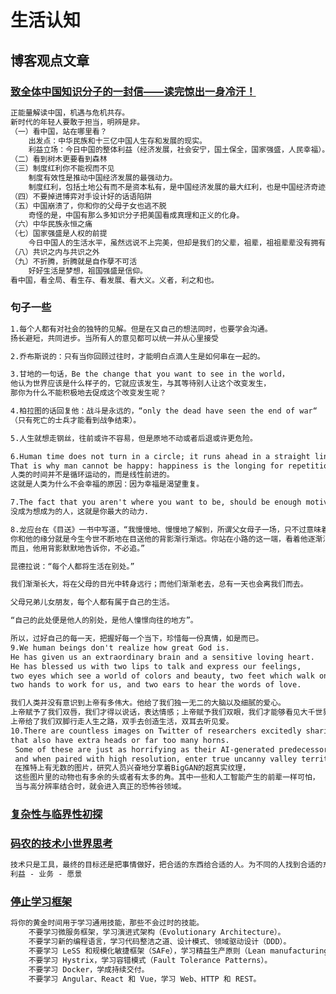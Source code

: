# 生活认知
## 博客观点文章
### [致全体中国知识分子的一封信——读完惊出一身冷汗！](https://mp.weixin.qq.com/s?__biz=MzU1NjI0ODkxNw==&mid=2247492272&idx=3&sn=0128923abde8cb39ad4cb13c22db2e37&chksm=fbc5588accb2d19c09e41338036747696a49c59b8fd461fcf2377e60e5f00491e23a73157242&mpshare=1&scene=23&srcid=&sharer_sharetime=1588725152260&sharer_shareid=d812adcc01829f0f7f8fb06aea118511#rd)
```markdown
正能量解读中国，机遇与危机共存。
新时代的年轻人要敢于担当，明辨是非。
（一）看中国，站在哪里看？
    出发点：中华民族和十三亿中国人生存和发展的现实。
    利益立场：今日中国的整体利益（经济发展，社会安宁，国土保全，国家强盛，人民幸福）。
（二）看到树木更要看到森林
（三）制度红利你不能视而不见  
    制度有效性是推动中国经济发展的最强动力。
    制度红利，包括土地公有而不是资本私有，是中国经济发展的最大红利，也是中国经济奇迹的唯一答案
（四）不要掉进博弈对手设计好的话语陷阱
（五）中国崩溃了，你和你的父母子女也逃不脱
    奇怪的是，中国有那么多知识分子把美国看成真理和正义的化身。
（六）中华民族永恒之痛
（七）国家强盛是人权的前提
    今日中国人的生活水平，虽然远说不上完美，但却是我们的父辈，祖辈，祖祖辈辈没有拥有过的。
（八）共识之内与共识之外
（九）不折腾，折腾就是自作孽不可活
    好好生活是梦想，祖国强盛是信仰。
看中国，看全局、看生存、看发展、看大义。义者，利之和也。
```
### 句子一些
```markdown
1.每个人都有对社会的独特的见解。但是在又自己的想法同时，也要学会沟通。
扬长避短，共同进步。当所有人的意见都可以统一并从心里接受

2.乔布斯说的：只有当你回顾过往时，才能明白点滴人生是如何串在一起的。

3.甘地的一句话，Be the change that you want to see in the world，
他认为世界应该是什么样子的，它就应该发生，与其等待别人让这个改变发生，
那你为什么不能积极地去促成这个改变发生呢？

4.柏拉图的话回复他：战斗是永远的，“only the dead have seen the end of war“
（只有死亡的士兵才能看到战争结束）。

5.人生就想走钢丝，往前或许不容易，但是原地不动或者后退或许更危险。

6.Human time does not turn in a circle; it runs ahead in a straight line. 
That is why man cannot be happy: happiness is the longing for repetition.
人类的时间并不是循环运动的，而是线性前进的。
这就是人类为什么不会幸福的原因：因为幸福是渴望重复。

7.The fact that you aren't where you want to be, should be enough motivation. 
没成为想成为的人，这就是你最大的动力.

8.龙应台在《目送》一书中写道，“我慢慢地、慢慢地了解到，所谓父女母子一场，只不过意味着，
你和他的缘分就是今生今世不断地在目送他的背影渐行渐远。你站在小路的这一端，看着他逐渐消失在小路转弯的地方，
而且，他用背影默默地告诉你，不必追。”

昆德拉说：“每个人都将生活在别处。”

我们渐渐长大，将在父母的目光中转身远行；而他们渐渐老去，总有一天也会离我们而去。

父母兄弟儿女朋友，每个人都有属于自己的生活。

“自己的此处便是他人的别处，是他人憧憬向往的地方”。

所以，过好自己的每一天，把握好每一个当下，珍惜每一份真情，如是而已。
9.We human beings don't realize how great God is. 
He has given us an extraordinary brain and a sensitive loving heart.
He has blessed us with two lips to talk and express our feelings, 
two eyes which see a world of colors and beauty, two feet which walk on the road of life, 
two hands to work for us, and two ears to hear the words of love.

我们人类并没有意识到上帝有多伟大。他给了我们独一无二的大脑以及细腻的爱心。
上帝赋予了我们双唇，我们才得以说话，表达情感；上帝赋予我们双眼，我们才能够看见大千世界多彩的美丽；
上帝给了我们双脚行走人生之路，双手去创造生活，双耳去听见爱。
10.There are countless images on Twitter of researchers excitedly sharing BigGAN’s hyperreal textures on animals 
that also have extra heads or far too many horns.
 Some of these are just as horrifying as their AI-generated predecessors,
 and when paired with high resolution, enter true uncanny valley territory.
 在推特上有无数的图片，研究人员兴奋地分享着BigGAN的超真实纹理，
 这些图片里的动物也有多余的头或者有太多的角。其中一些和人工智能产生的前辈一样可怕，
 当与高分辨率结合时，就会进入真正的恐怖谷领域。
```

### [复杂性与临界性初探](https://www.cnblogs.com/LittleHann/p/12834149.html)

### [码农的技术小世界思考](https://www.cnblogs.com/xiyuanMore/p/11755869.html)
```markdown
技术只是工具，最终的目标还是把事情做好，把合适的东西给合适的人。为不同的人找到合适的东西。
利益 - 业务 - 愿景
```
### [停止学习框架](https://kb.cnblogs.com/page/615884/)
```markdown
将你的黄金时间用于学习通用技能，那些不会过时的技能。
    不要学习微服务框架，学习演进式架构（Evolutionary Architecture）。
    不要学习新的编程语言，学习代码整洁之道、设计模式、领域驱动设计（DDD）。
    不要学习 LeSS 和规模化敏捷框架（SAFe），学习精益生产原则（Lean manufacturing principles）。
    不要学习 Hystrix，学习容错模式（Fault Tolerance Patterns）。
    不要学习 Docker，学成持续交付。
    不要学习 Angular、React 和 Vue，学习 Web、HTTP 和 REST。
```
